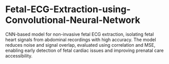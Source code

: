 # Fetal-ECG-Extraction-using-Convolutional-Neural-Network
CNN-based model for non-invasive fetal ECG extraction, isolating fetal heart signals from abdominal recordings with high accuracy. The model reduces noise and signal overlap, evaluated using correlation and MSE, enabling early detection of fetal cardiac issues and improving prenatal care accessibility.
